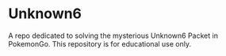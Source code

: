 # Unknown6
A repo dedicated to solving the mysterious Unknown6 Packet in PokemonGo.
This repository is for educational use only. 
